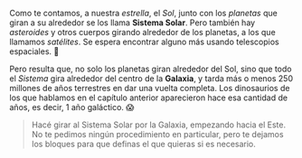 <gs-attire attire-url="https://raw.githubusercontent.com/MumukiProject/mumuki-guia-gobstones-practica-integradora-primaria-ii/master/assets/attires/config_1552415563010.json"></gs-attire>

<gs-toolbox toolbox-url="https://raw.githubusercontent.com/MumukiProject/mumuki-guia-gobstones-practica-integradora-primaria-ii/master/assets/toolbox_1552416002661.xml"></gs-toolbox>

Como te contamos, a nuestra _estrella_, el _Sol_, junto con los _planetas_ que giran a su alrededor se los llama **Sistema Solar**. Pero también hay _asteroides_ y otros cuerpos girando alrededor de los planetas, a los que llamamos _satélites_. Se espera encontrar alguno más usando telescopios espaciales. :telescope:

Pero resulta que, no solo los planetas giran alrededor del Sol, sino que todo el _Sistema_ gira alrededor del centro de la **Galaxia**, y tarda más o menos 250 millones de años terrestres en dar una vuelta completa. Los dinosaurios de los que hablamos en el capítulo anterior aparecieron hace esa cantidad de años, es decir, 1 año galáctico. :scream:

> Hacé girar al Sistema Solar por la Galaxia, empezando hacia el Este. No te pedimos ningún procedimiento en particular, pero te dejamos los bloques para que definas el que quieras si es necesario.
